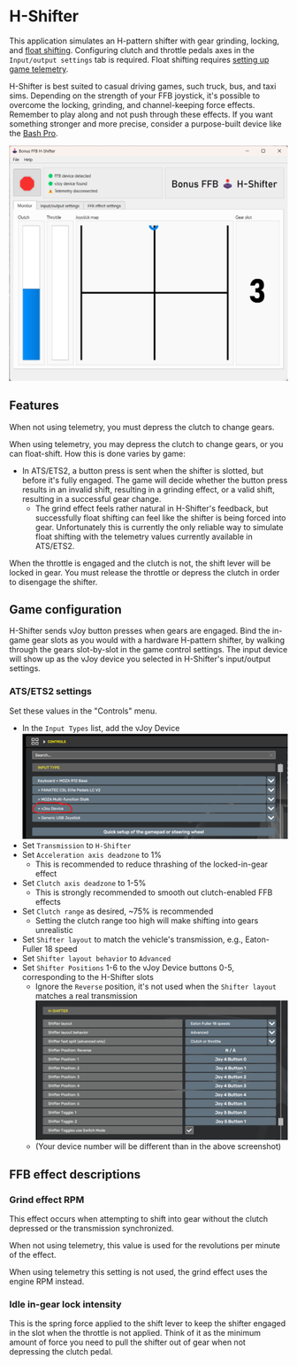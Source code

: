 # H-Shifter

This application simulates an H-pattern shifter with gear grinding, locking, and [float shifting](https://en.wikipedia.org/wiki/Float_shifting). Configuring clutch and throttle pedals axes in the `Input/output settings` tab is required. Float shifting requires [setting up game telemetry](getting-started.md/#install-optional-telemetry-plugins).

H-Shifter is best suited to casual driving games, such truck, bus, and taxi sims. Depending on the strength of your FFB joystick, it's possible to overcome the locking, grinding, and channel-keeping force effects. Remember to play along and not push through these effects. If you want something stronger and more precise, consider a purpose-built device like the [Bash Pro](https://mvhstudios.co.uk/products/bash-pro).

![H-Shifter](images/hshifter-screenshot.png) 

## Features

When not using telemetry, you must depress the clutch to change gears.

When using telemetry, you may depress the clutch to change gears, or you can float-shift. How this is done varies by game:

* In ATS/ETS2, a button press is sent when the shifter is slotted, but before it's fully engaged. The game will decide whether the button press results in an invalid shift, resulting in a grinding effect, or a valid shift, resulting in a successful gear change.
    * The grind effect feels rather natural in H-Shifter's feedback, but successfully float shifting can feel like the shifter is being forced into gear. Unfortunately this is currently the only reliable way to simulate float shifting with the telemetry values currently available in ATS/ETS2.

When the throttle is engaged and the clutch is not, the shift lever will be locked in gear. You must release the throttle or depress the clutch in order to disengage the shifter.

## Game configuration

H-Shifter sends vJoy button presses when gears are engaged. Bind the in-game gear slots as you would with a hardware H-pattern shifter, by walking through the gears slot-by-slot in the game control settings. The input device will show up as the vJoy device you selected in H-Shifter's input/output settings.

### ATS/ETS2 settings

Set these values in the "Controls" menu.

* In the `Input Types` list, add the vJoy Device
![ATS vJoy](images/ats-vjoy.png) 
* Set `Transmission` to `H-Shifter`
* Set `Acceleration axis deadzone` to 1%
    * This is recommended to reduce thrashing of the locked-in-gear effect
* Set `Clutch axis deadzone` to 1-5%
    * This is strongly recommended to smooth out clutch-enabled FFB effects
* Set `Clutch range` as desired, ~75% is recommended
    * Setting the clutch range too high will make shifting into gears unrealistic
* Set `Shifter layout` to match the vehicle's transmission, e.g., Eaton-Fuller 18 speed
* Set `Shifter layout behavior` to `Advanced`
* Set `Shifter Positions` 1-6 to the vJoy Device buttons 0-5, corresponding to the H-Shifter slots
    * Ignore the `Reverse` position, it's not used when the `Shifter layout` matches a real transmission
![ATS Hshifter settings](images/ats-hshifter.png)
    * (Your device number will be different than in the above screenshot)

## FFB effect descriptions

### Grind effect RPM

This effect occurs when attempting to shift into gear without the clutch depressed or the transmission synchronized.

When not using telemetry, this value is used for the revolutions per minute of the effect. 

When using telemetry this setting is not used, the grind effect uses the engine RPM instead.

### Idle in-gear lock intensity

This is the spring force applied to the shift lever to keep the shifter engaged in the slot when the throttle is not applied. Think of it as the minimum amount of force you need to pull the shifter out of gear when not depressing the clutch pedal.